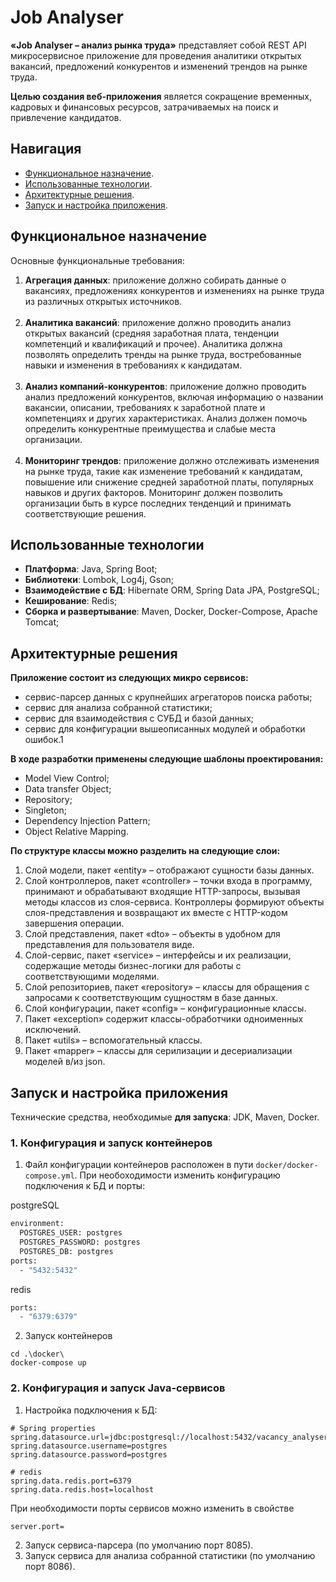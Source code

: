 # Job Analyser

**«Job Analyser – анализ рынка труда»** представляет собой REST API микросервисное приложение для проведения аналитики открытых вакансий, предложений конкурентов
и изменений трендов на рынке труда.

**Целью создания веб-приложения** является сокращение временных, кадровых и финансовых ресурсов, затрачиваемых на поиск и привлечение кандидатов.

## Навигация

- [Функциональное назначение](#functions).
- [Использованные технологии](#tools).
- [Архитектурные решения](#architecture).
- [Запуск и настройка приложения](#starting).


<a name="functions"></a>
## Функциональное назначение

Основные функциональные требования:
1. **Агрегация данных**: приложение должно собирать данные о вакансиях, предложениях конкурентов и изменениях на рынке труда из различных открытых источников.
<br><br>
2. **Аналитика вакансий**: приложение должно проводить анализ открытых вакансий (средняя заработная плата, тенденции компетенций и квалификаций и прочее).
Аналитика должна позволять определить тренды на рынке труда, востребованные навыки и изменения в требованиях к кандидатам.
<br><br>
3. **Анализ компаний-конкурентов**: приложение должно проводить анализ предложений конкурентов, включая информацию о названии вакансии, описании, требованиях к заработной плате и компетенциях и других характеристиках.
Анализ должен помочь определить конкурентные преимущества и слабые места организации.
<br><br>
4. **Мониторинг трендов**: приложение должно отслеживать изменения на рынке труда, такие как изменение требований к кандидатам, повышение или снижение средней заработной платы, популярных навыков и других факторов. Мониторинг должен позволить организации быть в курсе последних тенденций и принимать соответствующие решения.

<a name="tools"></a>
## Использованные технологии

- **Платформа**: Java, Spring Boot;
- **Библиотеки**: Lombok, Log4j, Gson;
- **Взаимодействие с БД**: Hibernate ORM, Spring Data JPA, PostgreSQL;
- **Кеширование**: Redis;
- **Сборка и развертывание**: Maven, Docker, Docker-Compose, Apache Tomcat;

<a name="architecture"></a>
## Архитектурные решения

**Приложение состоит из следующих микро сервисов:**
- сервис-парсер данных с крупнейших агрегаторов поиска работы;
- сервис для анализа собранной статистики;
- сервис для взаимодействия с СУБД и базой данных;
- сервис для конфигурации вышеописанных модулей и обработки ошибок.1

**В ходе разработки применены следующие шаблоны проектирования:**
- Model View Control;
- Data transfer Object;
- Repository;
- Singleton;
- Dependency Injection Pattern;
- Object Relative Mapping.

**По структуре классы можно разделить на следующие слои:**
1. Слой модели, пакет «entity» – отображают сущности базы данных.
2. Слой контроллеров, пакет «controller» – точки входа в программу, принимают и обрабатывают входящие HTTP-запросы,
вызывая методы классов из слоя-сервиса. Контроллеры формируют объекты слоя-представления и возвращают их вместе с HTTP-кодом завершения операции.
3. Слой представления, пакет «dto» – объекты в удобном для представления для пользователя виде.
4. Слой-сервис, пакет «service» – интерфейсы и их реализации, содержащие методы бизнес-логики для работы с соответствующими моделями.
5. Слой репозиториев, пакет «repository» – классы для обращения с запросами к соответствующим сущностям в базе данных.
6. Слой конфигурации, пакет «config» – конфигурационные классы.
7. Пакет «exception» содержит классы-обработчики одноименных исключений.
8. Пакет «utils» – вспомогательный классы.
9. Пакет «mapper» – классы для серилизации и десериализации моделей в/из json.

<a name="starting"></a>
## Запуск и настройка приложения

Технические средства, необходимые **для запуска**: JDK, Maven, Docker.

### 1. Конфигурация и запуск контейнеров
1. Файл конфигурации контейнеров расположен в пути `docker/docker-compose.yml`. При необоходимости изменить конфигурацию подключения к БД и порты:

postgreSQL
```dockerfile
environment:
  POSTGRES_USER: postgres
  POSTGRES_PASSWORD: postgres
  POSTGRES_DB: postgres
ports:
  - "5432:5432"
```

redis
```dockerfile
ports:
  - "6379:6379"
```
2. Запуск контейнеров
 ```shell
cd .\docker\
docker-compose up
```

### 2. Конфигурация и запуск Java-сервисов

1. Настройка подключения к БД:
```
# Spring properties
spring.datasource.url=jdbc:postgresql://localhost:5432/vacancy_analyser
spring.datasource.username=postgres
spring.datasource.password=postgres

# redis
spring.data.redis.port=6379
spring.data.redis.host=localhost
```
При необходимости порты сервисов можно изменить в свойстве
```
server.port=
```

2. Запуск сервиса-парсера (по умолчанию порт 8085).
3. Запуск сервиса для анализа собранной статистики (по умолчанию порт 8086).
